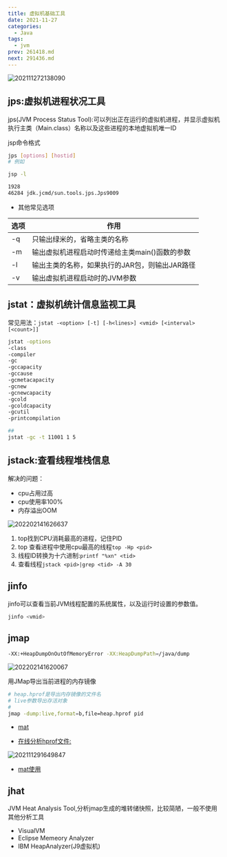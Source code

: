```yaml
---
title: 虚拟机基础工具
date: 2021-11-27
categories:
  - Java
tags:
  - jvm
prev: 261418.md
next: 291436.md
---
```


![202111272138090](https://gitee.com/snowyan/img2022/raw/master/2022/202111272138090.png)

<!-- more -->

## jps:虚拟机进程状况工具

jps(JVM Process Status Tool):可以列出正在运行的虚拟机进程，并显示虚拟机执行主类（Main.class）名称以及这些进程的本地虚拟机唯一ID

jsp命令格式

```bash
jps [options] [hostid]
# 例如

jsp -l

1928 
46284 jdk.jcmd/sun.tools.jps.Jps9009
```

- 其他常见选项

|选项|作用|
|---|---|
|-q|只输出绿米的，省略主类的名称|
|-m|输出虚拟机进程启动时传递给主类main()函数的参数|
|-l|输出主类的名称，如果执行的JAR包，则输出JAR路径|
|-v|输出虚拟机进程启动时的JVM参数|

## jstat：虚拟机统计信息监视工具

常见用法：`jstat -<option> [-t] [-h<lines>] <vmid> [<interval> [<count>]]`

```bash
jstat -options
-class
-compiler
-gc
-gccapacity
-gccause
-gcmetacapacity
-gcnew
-gcnewcapacity
-gcold
-gcoldcapacity
-gcutil
-printcompilation

## 
jstat -gc -t 11001 1 5
```

## jstack:查看线程堆栈信息

解决的问题：

- cpu占用过高
- cpu使用率100%
- 内存溢出OOM


![202202141626637](https://fastly.jsdelivr.net/gh/qbmzc/images/2022/202202141626637.png)

1. top找到CPU消耗最高的进程，记住PID
2. top 查看进程中使用cpu最高的线程`top -Hp <pid>`
3. 线程ID转换为十六进制:`printf "%xn" <tid>`
4. 查看线程`jstack <pid>|grep <tid> -A 30`

## jinfo

jinfo可以查看当前JVM线程配置的系统属性，以及运行时设置的参数值。

```bash
jinfo <vmid>
```


## jmap

```bash
-XX:+HeapDumpOnOutOfMemoryError -XX:HeapDumpPath=/java/dump
```

![202202141620067](https://fastly.jsdelivr.net/gh/qbmzc/images/2022/202202141620067.png)

用JMap导出当前进程的内存镜像

```bash
# heap.hprof是导出内存镜像的文件名
# live参数导出存活对象
#
jmap -dump:live,format=b,file=heap.hprof pid
```

- [mat](https://www.eclipse.org/mat/downloads.php)

- [在线分析hprof文件:](http://heaphero.io/)

![202111291649847](https://fastly.jsdelivr.net/gh/qbmzc/images/2021/202111291649847.png)

- [mat使用](https://cloud.tencent.com/developer/article/1377476)


## jhat

JVM Heat Analysis Tool,分析jmap生成的堆转储快照，比较简陋，一般不使用
其他分析工具

- VisualVM
- Eclipse Memeory Analyzer
- IBM HeapAnalyzer(J9虚拟机)



